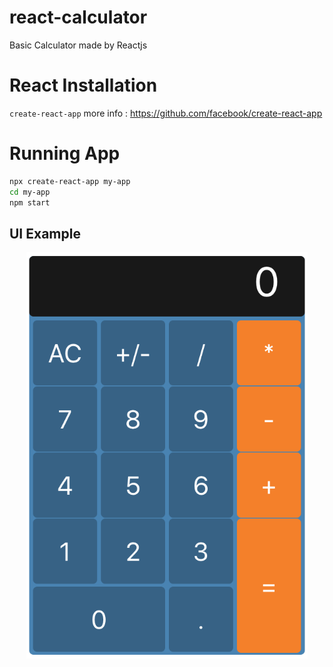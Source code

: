 # react-calculator
Basic Calculator made by Reactjs

# React Installation
  <code>create-react-app</code>
  more info : https://github.com/facebook/create-react-app

# Running App
```sh
npx create-react-app my-app
cd my-app
npm start
```

## UI Example
<p align="center">
  <img width="450" height="650" src="https://github.com/melihozden/react-calculator/blob/master/githubimagecalculator.png">
</p>

